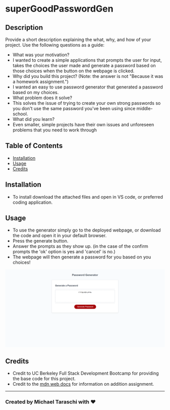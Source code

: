 # superGoodPasswordGen

## Description

Provide a short description explaining the what, why, and how of your project. Use the following questions as a guide:

- What was your motivation? 
- I wanted to create a simple applications that prompts the user for input, takes the choices the user made and generate a password based on those choices when the button on the webpage is clicked.
- Why did you build this project? (Note: the answer is not "Because it was a homework assignment.") 
- I wanted an easy to use password generator that generated a password based on my choices.
- What problem does it solve? 
- This solves the issue of trying to create your own strong passwords so you don't use the same password you've been using since middle-school.
- What did you learn? 
- Even smaller, simple projects have their own issues and unforeseen problems that you need to work through

## Table of Contents

- [Installation](#installation)
- [Usage](#usage)
- [Credits](#credits)

## Installation

- To install download the attached files and open in VS code, or preferred coding application.

## Usage

- To use the generator simply go to the deployed webpage, or download the code and open it in your default browser. 
- Press the generate button.
- Answer the prompts as they show up. (in the case of the confirm prompts the 'ok' option is yes and 'cancel' is no.)
- The webpage will then generate a password for you based on you choices!


![Screenshot](assets/images/Screenshot.png)


## Credits

- Credit to UC Berkeley Full Stack Development Bootcamp for providing the base code for this project.
- Credit to the [mdn web docs](https://developer.mozilla.org/en-US/docs/Web/JavaScript/Reference/Operators/Addition_assignment) for information on addition assignment.

---

### Created by Michael Taraschi with ❤
